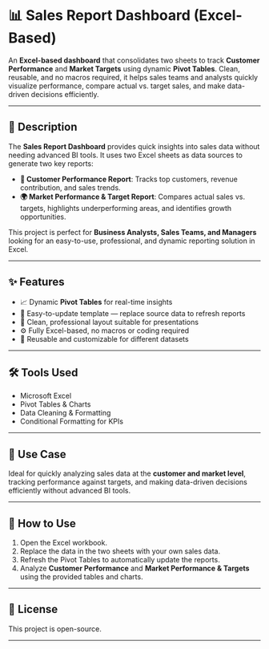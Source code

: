 # 📊 Sales Report Dashboard (Excel-Based)

An **Excel-based dashboard** that consolidates two sheets to track **Customer Performance** and **Market Targets** using dynamic **Pivot Tables**. Clean, reusable, and no macros required, it helps sales teams and analysts quickly visualize performance, compare actual vs. target sales, and make data-driven decisions efficiently.

---

## 📝 Description

The **Sales Report Dashboard** provides quick insights into sales data without needing advanced BI tools. It uses two Excel sheets as data sources to generate two key reports:

- **👥 Customer Performance Report**: Tracks top customers, revenue contribution, and sales trends.  
- **🌍 Market Performance & Target Report**: Compares actual sales vs. targets, highlights underperforming areas, and identifies growth opportunities.

This project is perfect for **Business Analysts, Sales Teams, and Managers** looking for an easy-to-use, professional, and dynamic reporting solution in Excel.

---

## ✨ Features

- 📈 Dynamic **Pivot Tables** for real-time insights  
- 🔁 Easy-to-update template — replace source data to refresh reports  
- 🎨 Clean, professional layout suitable for presentations  
- ⚙️ Fully Excel-based, no macros or coding required  
- 🧩 Reusable and customizable for different datasets  

---

## 🛠️ Tools Used

- Microsoft Excel  
- Pivot Tables & Charts  
- Data Cleaning & Formatting  
- Conditional Formatting for KPIs  

---

## 🎯 Use Case

Ideal for quickly analyzing sales data at the **customer and market level**, tracking performance against targets, and making data-driven decisions efficiently without advanced BI tools.

---

## 📂 How to Use

1. Open the Excel workbook.  
2. Replace the data in the two sheets with your own sales data.  
3. Refresh the Pivot Tables to automatically update the reports.  
4. Analyze **Customer Performance** and **Market Performance & Targets** using the provided tables and charts.  

---

## 📌 License

This project is open-source.

---


